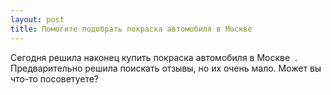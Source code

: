 ```yaml
---
layout: post 
title: Помогите подобрать покраска автомобиля в Москве ‌ ‌ 
--- 
```

Сегодня решила наконец купить покраска автомобиля в Москве ‌ ‌. Предварительно решила поискать отзывы, но их очень мало. Может вы что-то посоветуете?